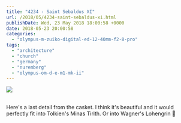 ```yaml
---
title: "4234 - Saint Sebaldus XI"
url: /2018/05/4234-saint-sebaldus-xi.html
publishDate: Wed, 23 May 2018 18:00:58 +0000
date: 2018-05-23 20:00:58
categories: 
  - "olympus-m-zuiko-digital-ed-12-40mm-f2-8-pro"
tags: 
  - "architecture"
  - "church"
  - "germany"
  - "nuremberg"
  - "olympus-om-d-e-m1-mk-ii"
---
```

<div class="container">
<div class="center"><a target="_blank" href="https://d25zfm9zpd7gm5.cloudfront.net/1200x1200/2017/20170620_112424_lr.jpg"><img class="webfeedsFeaturedVisual" src="https://d25zfm9zpd7gm5.cloudfront.net/0600x0600/2017/20170620_112424_lr.jpg" /></a></div>
</div>
<br />

Here's a last detail from the casket. I think it's beautiful and it would perfectly fit into Tolkien's Minas Tirith. Or into Wagner's Lohengrin 🙂
